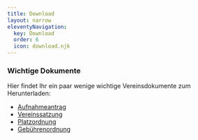 ```yaml
---
title: Download
layout: narrow
eleventyNavigation:
  key: Download
  order: 6
  icon: download.njk
---
```


### Wichtige Dokumente

Hier findet Ihr ein paar wenige wichtige Vereinsdokumente zum Herunterladen:

- [Aufnahmeantrag](/assets/pdf/aufnahmeantrag.pdf)
- [Vereinssatzung](/assets/pdf/vereinssatzung.pdf)
- [Platzordnung](/assets/pdf/platzordnung.pdf)
- [Gebührenordnung](/assets/pdf/gebuehrenordnung.pdf)
